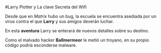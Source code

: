 #Larry Plotter y La clave Secreta del Wifi

Desde que en *Matrix* hubo un bug, la escuela se encuentra asediada por un virus contra el que **Larry** y sus amigos deverán luchar.

En esta **aventura** Larry se enterará de nuevos detalles sobre su destino.

Como el malvado hacker **Ballmermeor** le metió un troyano, en su propio código podría esconderse malware.